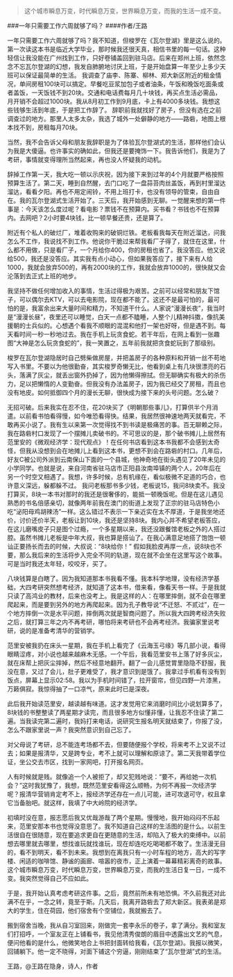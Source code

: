 > 这个城市瞬息万变，时代瞬息万变，世界瞬息万变，而我的生活一成不变。

###一年只需要工作六周就够了吗？
####作者/王路

一年只需要工作六周就够了吗？我不知道，但梭罗在《瓦尔登湖》里是这么说的。第一次读这本书是临近大学毕业，那时候我还很天真，相信书里的每一句话。这种轻信让我没能在广州找到工作，只好卷铺盖回到驻马店。后来在郑州上班，依然念念不忘瓦尔登湖的幻想，我发自肺腑地讨厌上班，于是开始盘算一年至少上多少天班可以保证最简单的生活。
我调查了庙李、陈寨、柳林、郑大新区附近的租金情况，单间房租100块可以搞定。早餐吃豆浆加包子或者油条，午饭和晚饭吃面条或者盖饭，一天饭钱不到20块。交通和电话费每月几十块钱，再买点生活必需品，月开销不会超过1000块。我从8月初工作到9月底，卡上有4000多块钱。我想这些钱够生活到年底，于是把工作辞了。
辞职前我就找好了房子，但没有选在之前调查过的地方。那里人太多太杂，我选了城外一处僻静的地方——路砦，地图上根本找不到，房租每月70块。

当然，我不会告诉父母和朋友我辞职是为了体验瓦尔登湖式的生活，那样他们会认为我是大傻逼。也许事实的确如此，但我还是要掩饰一下。我告诉他们，我是为了考研，事情就变得理所当然起来，再也没人怀疑我的动机。

辞掉工作第一天，我大吃一顿以示庆祝，因为接下来到过年的4个月就要严格按照预算生活了。第二天，睡到自然醒，去门口吃了一盘蒜苔肉丝盖饭，再到村里溜达溜达，看看夕阳。再也不用定闹铃，不用上班打卡，也没有领导的管束，自由自在。我的瓦尔登湖式生活开始了。三天后，我开始感到无聊。一觉醒来想的第一件事是：今天该怎么度过呢？看电影？票钱不在预算内。买书看？书钱也不在预算内。去网吧？2小时要4块钱，比一顿早餐还贵，还是算了。

附近有个私人的破烂厂，堆着收购来的破铜烂铁。老板看我每天在附近溜达，问我怎么不工作，我说找不到工作。他说你干脆过来帮我看厂子得了，就住在这里，什么都不用做，只是看厂子，一个月给你400，你的房租也省了。我没答应。他又说给500，我还是没答应。其实我有点小动心，但如果我答应了，接下来有人给1000，我就会放弃500的，再有2000块的工作，我就会放弃1000的，很快就又会沦落到去正式上班的地步。

我坚持不做任何增加收入的事情，生活过得极为艰苦。之前可以经常和朋友下馆子，可以偶尔去KTV，可以去电影院，现在都不能了。这还不是最可怕的，最可怕的是，我富余出来大量时间和精力，不知道干什么。人家说“漫漫长夜”，我当时是“漫漫长昼”，夜里还可以睡觉，白天一点都不瞌睡，人整个儿精神抖擞，像抗美援朝的士兵似的。心想遇个看我不顺眼的混混和他打一架也好呀，但是遇不到。每天看时间一秒一秒地过去。我在手机上玩贪食蛇。若干年后，在网上看到一张趣图“大神是怎么玩贪食蛇的”，我一笑置之，五年前我就把贪食蛇玩到了那级别。

梭罗在瓦尔登湖隐居时自己劈柴做房屋，并把盖房子的各种原料和开销一丝不苟地写入书里。不要以为他很勤奋，其实梭罗奇懒无比，他看到桌上有几块很漂亮的石头，落满了灰尘，就丢出窗外扔掉了，因为他懒得擦拭。但无聊确实有极大的杀伤力，足以把懒惰的人变勤奋。但我没有办法盖房子，因为我已经交了房租，而且也没有地皮。如何抵御四个月的漫长无聊，很快成为接下来的头号问题。怎么破？

无招可破。后来我实在忍不住，花20块买了《明朝那些事儿》，打算供半个月消遣。以前看书怕看得慢，如今唯恐看得快。结果，我居然很神速地两天就看完，不敢再买小说了。我有生以来第一次觉得找不到书读是极痛苦的事。百无聊赖之际，我在路砦村口发现了一个摆摊儿卖破书的。不可思议的是，那个破书摊儿上居然有范里安的《微观经济学：现代观点》！在任何书店看到这本书我都不会感到太奇怪，但我从没想到会在地摊儿上看到这本书，更想不到会在路砦的村口。几年后，好友C被公司外派到云南保山下面的一个县城，他神奇地在街头遇见了20年未见的小学同学。也就是说，来自河南省驻马店市正阳县汝南埠镇的两个人，20年后在另一个时空又相遇了。我想，许多时候，总有机缘在，看似极微不足道的巧合，也许意义深远，躲都躲不过。
我问老板那书多少钱，老板说15，我问8块卖不。我没打算买，8块一本书对那时的我还是很奢侈的，能抵一顿晚饭呢。但是在这儿遇见熟悉的书名倍感亲切，就像两年前我在澳门的街道上发现了正宗的驻马店特色小吃“泌阳母鸡胡辣汤”一样。这么错过不表示一下亲近实在太不厚道，于是我坐地还价，讨价还价半天，老板让到10块，我还是坚持8块。我内心并不希望老板答应，在这儿磨嘴皮子只是图个过瘾，一个多星期以来，我还没跟餐馆老板之外的人搭过腔。虽然书摊儿老板是中年大叔，我也算是搭讪了。在我心满意足地搭了饱饱一顿讪正要扬长而去的时候，大叔说：“8块给你！”
假如我脸皮再厚一点，说8块也不要，那么我后来的生活将步入完全不同的轨道，现在就不会坐在这里写这个故事。可是当时我还太年轻，咬咬牙，买了。

八块钱算是白瞎了。因为我知道那本书我看不懂。我本科学地理，没有经济学基础，大四考研突然想考经济，就知道了这本书，借来看，像看天书一样。于是我就只读了高鸿业的教材，后来也没考上。我是这样的人：在哪里摔倒，就不会在哪里爬起来，而是要到另外的地方再爬起来。因为孔子教导说“不迁怒、不贰过”，在一个地方摔倒一次是水平问题，摔倒两次就是智商问题了。所以我大四跨考经济失败之后，就打算三年之内不再考研，哪怕将来考研也不会再考经济。我骗家里说考研，说的是准备考清华的营销学。

范里安被我扔在床头一星期，我在手机上看完了《云海玉弓缘》等几部小说，看得眼睛涩疼，对小说也越来越麻木无感。一个午后，我看范里安书上落了好多灰尘，就在床帮上把灰尘摔掉，然后不经意地翻开。翻了一会儿感觉胃里隐隐不舒服，我没在意，又过了会儿，肚子更难受了，我才意识到是饿了。我拿过手机看有没有到饭点，屏幕上显示02:58。我以为手机时间错了，拉开窗帘，但见四野一片漆黑，万籁俱寂。我惊得抽了一口凉气，原来此时已是深夜。

此后我开始读范里安，越读越有味道。这才发觉用它来消磨时间比小说划算多了，8块钱的书整整读了两星期才读完，而且很多地方似懂非懂，让我忍不住读了第二遍。当我读完第二遍时，我妈打来电话，说研究生报名明天就结束了，你报了没，怎么不跟家里说一声？我突然意识到自己忘了。

对父母说了考研，总不能连考场都不去，但要随便报个学校，将来考不上又说不过去；如果是报清华，又是跨专业，考不上就可以理解和原谅了。第二天我带着学位证，坐公交去市区，找到一家网吧，打开报名网页。

人有时候就是贱。就像追一个人被拒了，却又犯贱地说：“要不，再给她一次机会？”这时我犹豫了，我想，既然范里安看得这么顺畅，为何不再报一次经济学呢？报清华营销肯定考不上，报经济学还存在一点儿可能，进可攻退可守，权且拿它当备胎吧。就这样，我填了中大岭院的经济学。

初填时没在意，报志愿后我又优哉游哉了两个星期。慢慢地，我开始闷闷不乐起来，范里安那本书也觉得没意思了。我不知道自己这样的生活图的是什么。以前生活很自在很随意，现在要追求更自在更随意的生活，却陷入了极大的束缚中。以前想去哪里就去哪里，想找谁玩就找谁玩，现在却连吃吃喝喝都不敢了。生活漫无目的，看不到明天，看不到未来。我想到在离我只有一小时车程的地方，高大的写字楼、闲适的咖啡馆、静谧的画廊、喧嚣的夜市，正上演着一幕幕精彩离奇的故事。这个城市瞬息万变，时代瞬息万变，世界瞬息万变，而我的生活日复一日，一成不变。我突然觉得自己不应如此。

于是，我开始认真考虑考研这件事。之后，竟然前所未有地恐惧。不久前我还对此满不在乎，一念之转，竟至于斯。几天后，我离开路砦去了郑大新区。我表弟是郑大的学生，住在荷园，他们宿舍有个空铺位，我就搬去了。

搬到宿舍当晚，我从自习室回来，刚做完一套李永乐的卷子，拿了满分。我和室友们打招呼，一个室友正在上铺看书，我见他清秀俊朗的眉目中透露出文艺的气息，便问他看的是什么，他微笑地合上书把封面转给我看，《瓦尔登湖》。我报以微笑，回铺躺下。他一定不晓得，对面下铺这个穷逼，刚刚结束了“瓦尔登湖”式的生活。



王路，@王路在隐身，诗人，作者 